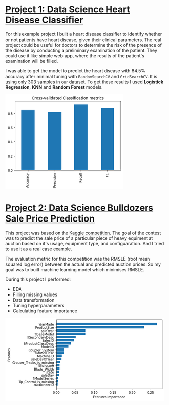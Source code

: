 # [Project 1: Data Science Heart Disease Classifier](https://github.com/dreeeamcatcher/heart_disease_classification)

For this example project I built a heart disease classifier to identify whether or not patients have heart disease, given their clinical parameters. The real project could be useful for doctors to determine the risk of the presence of the disease by conducting a preliminary examination of the patient. They could use it like simple web-app, where the results of the patient's examination will be filled.

I was able to get the model to predict the heart disease with 84.5% accuracy after minimal tuning with `RandomSearchCV` and `GridSearchCV`. It is using only 303 samples in our dataset. To get these results I used **Logistick Regression**, **KNN** and **Random Forest** models.

![cv_scores](https://github.com/dreeeamcatcher/portfolio/blob/master/images/cv_scores.png)



# [Project 2: Data Science Bulldozers Sale Price Prediction](https://github.com/dreeeamcatcher/bulldozers_price_prediction)

This project was based on the [Kaggle competition](https://www.kaggle.com/c/bluebook-for-bulldozers/overview). The goal of the contest was to predict the sale price of a particular piece of heavy equiment at auction based on it's usage, equipment type, and configuaration. And I tried to use it as a real case example. 

The evaluation metric for this competition was the RMSLE (root mean squared log error) between the actual and predicted auction prices. So my goal was to built machine learning model which minimises RMSLE.

During this project I performed: 
* EDA
* Filling missing values
* Data transformation
* Tuning hyperparameters
* Calculating feature importance

![features_importance](https://github.com/dreeeamcatcher/portfolio/blob/master/images/feature_importance.png)
